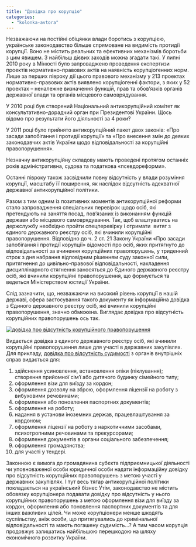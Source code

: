 ```yaml
---
title: "Довідка про корупцію"
categories: 
  - "kolonka-avtora"
---
```


Незважаючи на постійні обіцянки влади боротись з корупцією, українське законодавство більше спрямоване на видимість протидії корупції. Воно не містить реальних та ефективних механізмів боротьби з цим явищем. З найбільш дієвих заходів можна згадати такі. У липні 2010 року в Мінюсті було запроваджено проведення експертизи проектів нормативно-правових актів на наявність корупціогенних норм. Лише за перших півроку дії цього правового механізму у 213 проектах нормативно-правових актів виявлено корупціогенні фактори, з яких у 52 проектах – неналежне визначення функцій, прав та обов’язків органів державної влади та органів місцевого самоврядування.

У 2010 році був створений Національний антикорупційний комітет як консультативно-дорадчий орган при Президентові України. Щось відомо про результати його діяльності за 4 роки?

У 2011 році було прийнято антикорупційний пакет двох законів: «Про засади запобігання і протидії корупції» та «Про внесення змін до деяких законодавчих актів України щодо відповідальності за корупційні правопорушення».

Незначну антикорупційну складову мають проведені протягом останніх років адміністративна, судова та податкова «псевдореформи».

Останні півроку також засвідчили повну відсутність у влади розуміння корупції, масштабу її поширення, як наслідок відсутність адекватної державної антикорупційної політики.

Разом з тим одним із позитивних моментів антикорупційної реформи стало запровадження спеціальних перевірок щодо осіб, які претендують на заняття посад, пов’язаних із виконанням функцій держави або місцевого самоврядування. Так, щоб влаштуватись на держслужбу необхідно пройти спецперевірку і отримати  витяг з єдиного державного реєстру осіб, які вчинили корупційні правопорушення. Відповідно до ч. 2 ст. 21 Закону України «Про засади запобігання і протидії корупції» відомості про осіб, яких притягнуто до відповідальності за вчинення корупційних правопорушень, у триденний строк з дня набрання відповідним рішенням суду законної сили, притягнення до цивільно-правової відповідальності, накладення дисциплінарного стягнення заносяться до Єдиного державного реєстру осіб, які вчинили корупційні правопорушення, що формується та ведеться Міністерством юстиції України.

Слід зазначити, що, незважаючи на високий рівень корупції в нашій державі, сфера застосування такого документу як інформаційна довідка з Єдиного державного реєстру осіб, які вчинили корупційні правопорушення, значно обмежена. Виглядає довідка про відсутність корупційних правопорушень ось так.

[![довідка про відсутність корупційного правопорушення](https://mpz.brovary.org/wp-content/uploads/2015/02/dovidka-pro-vidsutnist-koruptsiynogo-pravoporushennya.jpg)](https://mpz.brovary.org/wp-content/uploads/2015/02/dovidka-pro-vidsutnist-koruptsiynogo-pravoporushennya.jpg)

Видається довідка з єдиного державного реєстру осіб, які вчинили корупційні правопорушення лише для участі в державних закупівлях. Для прикладу, [довідка про відсутність судимості](http://salex-lcc.com.ua/praktiki-ta-poslugi/korporativna-praktika/dovidka-pro-vidsutnist-sudymosti.html) з органів внутрішніх справ видається для:

1. здійснення усиновлення, встановлення опіки (піклування); створення прийомної сім’ї або дитячого будинку сімейного типу;
2. оформлення візи для виїзду за кордон;
3. оформлення дозволу на зброю, оформлення ліцензії на роботу з вибуховими речовинами;
4. оформлення або поновлення паспортних документів;
5. оформлення на роботу;
6. надання в установи іноземних держав, працевлаштування за кордоном;
7. оформлення ліцензії на роботу з наркотичними засобами, психотропними речовинами та прекурсорами;
8. оформлення документів в органи соціального забезпечення;
9. оформлення громадянства;
10. для участі у тендері.

Законною є вимога до громадянина субєкта підприємницької діяльності чи уповноваженої особи юридичної особи надати інформаційну довідку про відсутність корупційних правопорушень з метою участі у державних закупівлях. І тут весь тягар антикорупційної політики покладається на український бізнес Утім, законодавство не містить обовязку корупціонера подавати довідку про відсутність у нього корупційних правопорушень з метою оформлення візи для виїзду за кордон, оформлення або поновлення паспортних документів та для інших важливих цілей. Чи може корупціонери менше шкодять суспільству, аніж особи, що притягувались до кримінальної відповідальності та мають погашену судимість...? А тим часом корупція продовжує залишатись найбільшою перешкодою на шляху економічного розвитку України.
